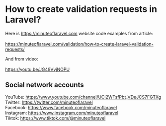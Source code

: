 # How to create validation requests in Laravel?

Here is https://minuteoflaravel.com website code examples from article: <br/><br/>
https://minuteoflaravel.com/validation/how-to-create-laravel-validation-requests/

And from video: <br/><br/>
https://youtu.be/JG49VvjNOPU


## Social network accounts

YouTube: https://www.youtube.com/channel/UCl2WFsfPbt_VDeJCS7FGTXg <Br>
Twitter: https://twitter.com/minuteoflaravel <br/>
Facebook: https://www.facebook.com/minuteoflaravel <Br>
Instagram: https://www.instagram.com/minuteoflaravel <Br>
Tiktok: https://www.tiktok.com/@minuteoflaravel <Br>

